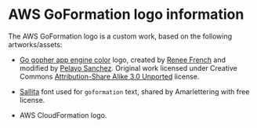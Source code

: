 # AWS GoFormation logo information

The AWS GoFormation logo is a custom work, based on the following artworks/assets:

* [Go gopher app engine color](https://commons.wikimedia.org/wiki/File:Go_gopher_app_engine_color.jpg) logo, created by [Renee French](http://reneefrench.blogspot.com/) and modified by [Pelayo Sanchez](https://github.com/pesama). Original work licensed under Creative Commons [Attribution-Share Alike 3.0 Unported](https://creativecommons.org/licenses/by-sa/3.0/deed.en) license.

* [Sallita](https://www.dafont.com/es/sallita.font?l[]=10&l[]=1) font used for `goformation` text, shared by Amarlettering with free license.

* AWS CloudFormation logo.

